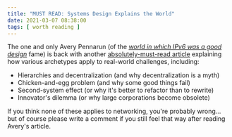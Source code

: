 ```yaml
---
title: "MUST READ: Systems Design Explains the World"
date: 2021-03-07 08:38:00
tags: [ worth reading ]
---
```

The one and only Avery Pennarun (of the *[world in which IPv6 was a good design](/2020/03/world-in-which-ipv6-was-good-design/)* fame) is back with another [absolutely-must-read article](https://apenwarr.ca/log/20201227) explaining how various archetypes apply to real-world challenges, including:

* Hierarchies and decentralization (and why decentralization is a myth)
* Chicken-and-egg problem (and why some good things fail)
* Second-system effect (or why it's better to refactor than to rewrite)
* Innovator's dilemma (or why large corporations become obsolete)

If you think none of these applies to networking, you're probably wrong... but of course please write a comment if you still feel that way after reading Avery's article.